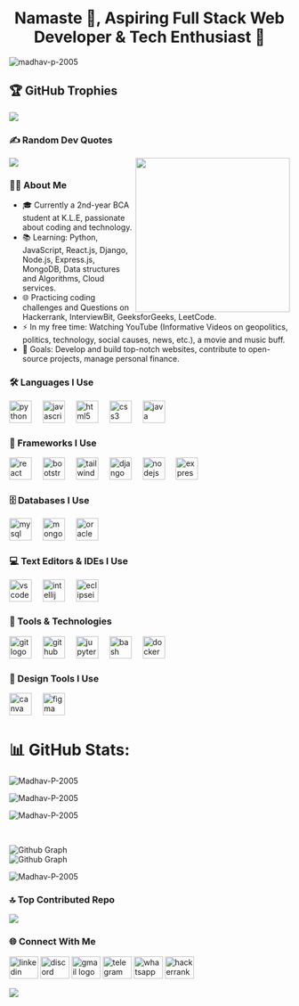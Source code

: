 <h1 align="center">Namaste 🙏, Aspiring Full Stack Web Developer & Tech Enthusiast 🚀</h1>

<p align="left"> <img src="https://komarev.com/ghpvc/?username=madhav-p-2005&label=Profile%20views&color=0e75b6&style=flat" alt="madhav-p-2005" /> </p>

## 🏆 GitHub Trophies
![](https://github-profile-trophy.vercel.app/?username=Madhav-P-2005&theme=radical&no-frame=false&no-bg=true&margin-w=4)

### ✍️ Random Dev Quotes
![](https://quotes-github-readme.vercel.app/api?type=horizontal&theme=radical)                           <img align="right" height="277" src="https://user-images.githubusercontent.com/74038190/221352989-518609ab-b4d1-459e-929f-a08cd2bd9b3c.gif" />

### 👩‍💻 About Me

- 🎓 Currently a 2nd-year BCA student at K.L.E, passionate about coding and technology.
- 📚 Learning: Python, JavaScript, React.js, Django, Node.js, Express.js, MongoDB, Data structures and Algorithms, Cloud services.
- 🌐 Practicing coding challenges and Questions on Hackerrank, InterviewBit, GeeksforGeeks, LeetCode.
- ⚡ In my free time: Watching YouTube (Informative Videos on geopolitics, politics, technology, social causes, news, etc.), a movie and music buff.
- 🎯 Goals: Develop and build top-notch websites, contribute to open-source projects, manage personal finance.

### 🛠 Languages I Use

<div align="left">
  <img src="https://cdn.jsdelivr.net/gh/devicons/devicon/icons/python/python-original.svg" height="40" alt="python logo" />
  <img width="12" />
  <img src="https://cdn.jsdelivr.net/gh/devicons/devicon/icons/javascript/javascript-original.svg" height="40" alt="javascript logo" />
  <img width="12" />
  <img src="https://cdn.jsdelivr.net/gh/devicons/devicon/icons/html5/html5-original.svg" height="40" alt="html5 logo" />
  <img width="12" />
  <img src="https://cdn.jsdelivr.net/gh/devicons/devicon/icons/css3/css3-original.svg" height="40" alt="css3 logo" />
  <img width="12" />
  <img src="https://cdn.jsdelivr.net/gh/devicons/devicon/icons/java/java-original.svg" height="40" alt="java logo" />
</div>

### 🧰 Frameworks I Use

<div align="left">
  <img src="https://cdn.jsdelivr.net/gh/devicons/devicon/icons/react/react-original.svg" height="40" alt="react logo" />
  <img width="12" />
  <img src="https://cdn.jsdelivr.net/gh/devicons/devicon/icons/bootstrap/bootstrap-original.svg" height="40" alt="bootstrap logo" />
  <img width="12" />
  <img src="https://cdn.jsdelivr.net/gh/devicons/devicon/icons/tailwindcss/tailwindcss-original-wordmark.svg" height="40" alt="tailwindcss logo" />
  <img width="12" />
  <img src="https://cdn.jsdelivr.net/gh/devicons/devicon/icons/django/django-plain.svg" height="40" alt="django logo" />
  <img width="12" />
  <img src="https://cdn.jsdelivr.net/gh/devicons/devicon/icons/nodejs/nodejs-original.svg" height="40" alt="nodejs logo" />
  <img width="12" />
  <img src="https://cdn.jsdelivr.net/gh/devicons/devicon/icons/express/express-original.svg" height="40" alt="express logo" />
</div>

### 🗄️ Databases I Use

<div align="left">
  <img src="https://cdn.jsdelivr.net/gh/devicons/devicon/icons/mysql/mysql-original.svg" height="40" alt="mysql logo" />
  <img width="12" />
  <img src="https://cdn.jsdelivr.net/gh/devicons/devicon/icons/mongodb/mongodb-original.svg" height="40" alt="mongodb logo" />
  <img width="12" />
  <img src="https://cdn.jsdelivr.net/gh/devicons/devicon/icons/oracle/oracle-original.svg" height="40" alt="oracle logo" />
</div>

### 💻 Text Editors & IDEs I Use

<div align="left">
  <img src="https://cdn.jsdelivr.net/gh/devicons/devicon/icons/vscode/vscode-original.svg" height="40" alt="vscode logo" />
  <img width="12" />
  <img src="https://cdn.jsdelivr.net/gh/devicons/devicon/icons/intellij/intellij-original.svg" height="40" alt="intellij logo" />
  <img width="12" />
  <img src="https://skillicons.dev/icons?i=eclipse" height="40" alt="eclipseide logo" />
</div>

### 🔧 Tools & Technologies

<div align="left">
  <img src="https://cdn.jsdelivr.net/gh/devicons/devicon/icons/git/git-original.svg" height="40" alt="git logo" />
  <img width="12" />
  <img src="https://cdn.jsdelivr.net/gh/devicons/devicon/icons/github/github-original.svg" height="40" alt="github logo" />
  <img width="12" />
  <img src="https://cdn.jsdelivr.net/gh/devicons/devicon/icons/jupyter/jupyter-original.svg" height="40" alt="jupyter logo" />
  <img width="12" />
  <img src="https://cdn.jsdelivr.net/gh/devicons/devicon/icons/bash/bash-original.svg" height="40" alt="bash logo" />
  <img width="12" />
  <img src="https://cdn.jsdelivr.net/gh/devicons/devicon/icons/docker/docker-original.svg" height="40" alt="docker logo" />
</div>

### 🎨 Design Tools I Use

<div align="left">
  <img src="https://cdn.jsdelivr.net/gh/devicons/devicon/icons/canva/canva-original.svg" height="40" alt="canva logo" />
  <img width="12" />
  <img src="https://cdn.jsdelivr.net/gh/devicons/devicon/icons/figma/figma-original.svg" height="40" alt="figma logo" />
</div>

# 📊 GitHub Stats:
<p><img src="http://github-profile-summary-cards.vercel.app/api/cards/profile-details?username=Madhav-P-2005&theme=tokyo_night&bg_color=FFFFFF" alt="Madhav-P-2005" /></p>
<p><img align="center" src="https://github-readme-stats.vercel.app/api?username=Madhav-P-2005&show_icons=true&locale=en&theme=highcontrast" alt="Madhav-P-2005" /></p>
<p><img src="https://github-readme-stats.vercel.app/api/top-langs?username=Madhav-P-2005&show_icons=true&locale=en&layout=compact&theme=highcontrast" alt="Madhav-P-2005" /></p>
<br/>

![Github Graph](http://github-profile-summary-cards.vercel.app/api/cards/profile-details?username=Madhav-P-2005&theme=highcontrast)<br/>
![Github Graph](http://github-profile-summary-cards.vercel.app/api/cards/profile-details?username=Madhav-P-2005&theme=highcontrast&hide_border=false)<br/>
<p><img src="http://github-profile-summary-cards.vercel.app/api/cards/profile-details?username=Madhav-P-2005&theme=highcontrast&hide_border=True" alt="Madhav-P-2005" /></p>


### 🔝 Top Contributed Repo
![](https://github-contributor-stats.vercel.app/api?username=Madhav-P-2005&limit=5&theme=highcontrast&combine_all_yearly_contributions=true)<br/>


### 🌐 Connect With Me

<div align="left">
  <img src="https://raw.githubusercontent.com/maurodesouza/profile-readme-generator/master/src/assets/icons/social/linkedin/default.svg" width="52" height="40" alt="linkedin logo" />
  <img src="https://raw.githubusercontent.com/maurodesouza/profile-readme-generator/master/src/assets/icons/social/discord/default.svg" width="52" height="40" alt="discord logo" />
  <img src="https://raw.githubusercontent.com/maurodesouza/profile-readme-generator/master/src/assets/icons/social/gmail/default.svg" width="52" height="40" alt="gmail logo" />
  <img src="https://raw.githubusercontent.com/maurodesouza/profile-readme-generator/master/src/assets/icons/social/telegram/default.svg" width="52" height="40" alt="telegram logo" />
  <img src="https://raw.githubusercontent.com/maurodesouza/profile-readme-generator/master/src/assets/icons/social/whatsapp/default.svg" width="52" height="40" alt="whatsapp logo" />
  <img src="https://raw.githubusercontent.com/maurodesouza/profile-readme-generator/master/src/assets/icons/social/hackerrank/default.svg" width="52" height="40" alt="hackerrank logo" />
</div>

[![](https://visitcount.itsvg.in/api?id=Madhav-P-2005&icon=0&color=0)](https://visitcount.itsvg.in)
